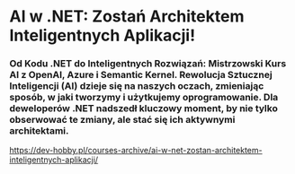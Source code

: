 # AI w .NET: Zostań Architektem Inteligentnych Aplikacji!
### Od Kodu .NET do Inteligentnych Rozwiązań: Mistrzowski Kurs AI z OpenAI, Azure i Semantic Kernel. Rewolucja Sztucznej Inteligencji (AI) dzieje się na naszych oczach, zmieniając sposób, w jaki tworzymy i użytkujemy oprogramowanie. Dla deweloperów .NET nadszedł kluczowy moment, by nie tylko obserwować te zmiany, ale stać się ich aktywnymi architektami. 

https://dev-hobby.pl/courses-archive/ai-w-net-zostan-architektem-inteligentnych-aplikacji/
